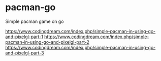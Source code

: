# pacman-go
Simple pacman game on go


https://www.codingdream.com/index.php/simple-pacman-in-using-go-and-pixelgl-part-1
https://www.codingdream.com/index.php/simple-pacman-in-using-go-and-pixelgl-part-2
https://www.codingdream.com/index.php/simple-pacman-in-using-go-and-pixelgl-part-3
